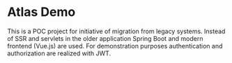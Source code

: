 # Atlas Demo

This is a POC project for initiative of migration from legacy systems.
Instead of SSR and servlets in the older application Spring Boot and modern frontend (Vue.js) are used.
For demonstration purposes authentication and authorization are realized with JWT. 